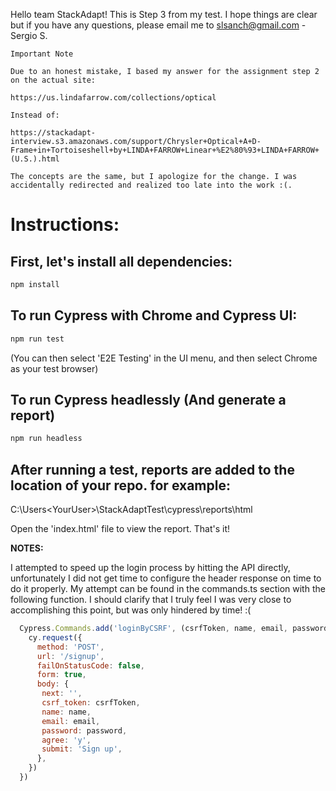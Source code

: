 Hello team StackAdapt! This is Step 3 from my test. I hope things are clear but if you have 
any questions, please email me to slsanch@gmail.com - Sergio S. 

``` 
Important Note

Due to an honest mistake, I based my answer for the assignment step 2 on the actual site:

https://us.lindafarrow.com/collections/optical

Instead of: 

https://stackadapt-interview.s3.amazonaws.com/support/Chrysler+Optical+A+D-Frame+in+Tortoiseshell+by+LINDA+FARROW+Linear+%E2%80%93+LINDA+FARROW+(U.S.).html 

The concepts are the same, but I apologize for the change. I was accidentally redirected and realized too late into the work :(.
```

Instructions:
=============

## First, let's install all dependencies: ##

```sh
npm install
```

## To run Cypress with Chrome and Cypress UI: ##

```sh
npm run test 
```

(You can then select 'E2E Testing' in the UI menu, and then select Chrome as your test browser)

## To run Cypress headlessly (And generate a report) ##

```sh
npm run headless
```

## After running a test, reports are added to the location of your repo. for example: ##

C:\Users\<YourUser>\StackAdaptTest\cypress\reports\html

Open the 'index.html' file to view the report. That's it!


**NOTES:**

I attempted to speed up the login process by hitting the API directly, unfortunately I did not get time to configure the header response on time to do it properly. My attempt can be found
in the commands.ts section with the following function. I should clarify that I truly feel I was very close to accomplishing this point, but was only hindered by time! :(

```js
  Cypress.Commands.add('loginByCSRF', (csrfToken, name, email, password) => {
    cy.request({
      method: 'POST',
      url: '/signup',
      failOnStatusCode: false, 
      form: true, 
      body: {
       next: '', 
       csrf_token: csrfToken,
       name: name,
       email: email,
       password: password,
       agree: 'y',
       submit: 'Sign up',
      },
    })
  })

```




